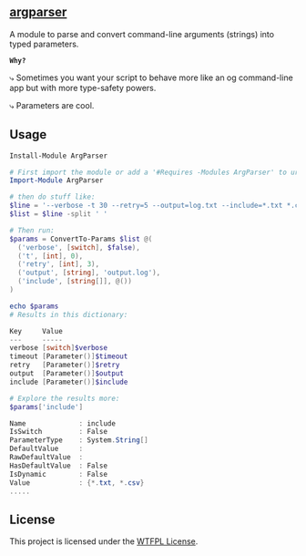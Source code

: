 ﻿
## [argparser](https://www.powershellgallery.com/packages/ArgParser)

A module to parse and convert command-line arguments (strings) into typed parameters.

**`Why?`**

⤷ Sometimes you want your script to behave more like an og command-line app but with more type-safety powers.

⤷ Parameters are cool.

## Usage

```PowerShell
Install-Module ArgParser

# First import the module or add a '#Requires -Modules ArgParser' to ur script:
Import-Module ArgParser

# then do stuff like:
$line = '--verbose -t 30 --retry=5 --output=log.txt --include=*.txt *.csv'
$list = $line -split ' '

# Then run:
$params = ConvertTo-Params $list @(
  ('verbose', [switch], $false),
  ('t', [int], 0),
  ('retry', [int], 3),
  ('output', [string], 'output.log'),
  ('include', [string[]], @())
)

echo $params
# Results in this dictionary:

Key     Value
---     -----
verbose [switch]$verbose
timeout [Parameter()]$timeout
retry   [Parameter()]$retry
output  [Parameter()]$output
include [Parameter()]$include

# Explore the results more:
$params['include']

Name             : include
IsSwitch         : False
ParameterType    : System.String[]
DefaultValue     :
RawDefaultValue  :
HasDefaultValue  : False
IsDynamic        : False
Value            : {*.txt, *.csv}
.....
```

## License

This project is licensed under the [WTFPL License](LICENSE).